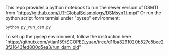 This repo provides a python notebook to run the newer version of DSMTI from "https://github.com/UT-GlobalSeismology/DSMsynTI-mpi"
Or run the python script form termial under "pysep" environment:
``` shell
python py_run_dsm.py
```
To set up the pysep environment, follow the instruction here "https://github.com/ytian159/SCOPED_yuan/tree/d1fba8291020b527c5bee23f21643fed800d5ea3/run_dsm_old"
